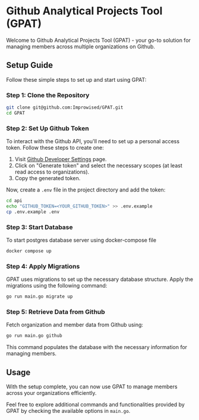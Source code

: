 # Github Analytical Projects Tool (GPAT)

Welcome to Github Analytical Projects Tool (GPAT) - your go-to solution for managing members across multiple organizations on Github.

## Setup Guide

Follow these simple steps to set up and start using GPAT:

### Step 1: Clone the Repository

```bash
git clone git@github.com:Improwised/GPAT.git
cd GPAT
```

### Step 2: Set Up Github Token

To interact with the Github API, you'll need to set up a personal access token. Follow these steps to create one:

1. Visit [Github Developer Settings](https://github.com/settings/tokens) page.
2. Click on "Generate token" and select the necessary scopes (at least read access to organizations).
3. Copy the generated token.

Now, create a `.env` file in the project directory and add the token:

```bash
cd api
echo "GITHUB_TOKEN=<YOUR_GITHUB_TOKEN>" >> .env.example
cp .env.example .env
```
### Step 3: Start Database

To start postgres database server using docker-compose file
```bash
docker compose up
```

### Step 4: Apply Migrations

GPAT uses migrations to set up the necessary database structure. Apply the migrations using the following command:

```bash
go run main.go migrate up
```

### Step 5: Retrieve Data from Github

Fetch organization and member data from Github using:

```bash
go run main.go github
```

This command populates the database with the necessary information for managing members.

## Usage

With the setup complete, you can now use GPAT to manage members across your organizations efficiently.

Feel free to explore additional commands and functionalities provided by GPAT by checking the available options in `main.go`.
